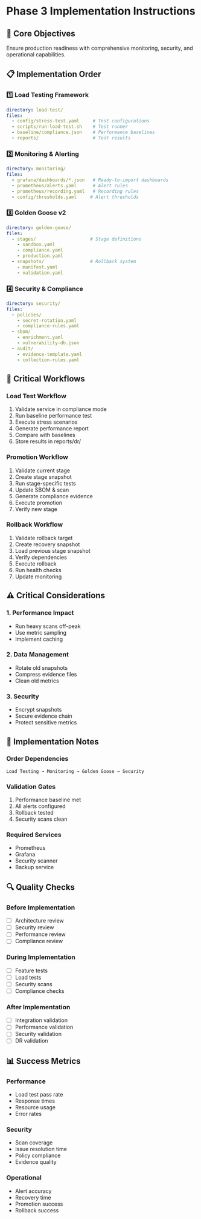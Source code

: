 # Phase 3 Implementation Instructions

## 🎯 Core Objectives
Ensure production readiness with comprehensive monitoring, security, and operational capabilities.

## 📋 Implementation Order

### 1️⃣ Load Testing Framework
```yaml
directory: load-test/
files:
  - config/stress-test.yaml     # Test configurations
  - scripts/run-load-test.sh    # Test runner
  - baseline/compliance.json    # Performance baselines
  - reports/                    # Test results
```

### 2️⃣ Monitoring & Alerting
```yaml
directory: monitoring/
files:
  - grafana/dashboards/*.json   # Ready-to-import dashboards
  - prometheus/alerts.yaml      # Alert rules
  - prometheus/recording.yaml   # Recording rules
  - config/thresholds.yaml     # Alert thresholds
```

### 3️⃣ Golden Goose v2
```yaml
directory: golden-goose/
files:
  - stages/                    # Stage definitions
    - sandbox.yaml
    - compliance.yaml
    - production.yaml
  - snapshots/                 # Rollback system
    - manifest.yaml
    - validation.yaml
```

### 4️⃣ Security & Compliance
```yaml
directory: security/
files:
  - policies/
    - secret-rotation.yaml
    - compliance-rules.yaml
  - sbom/
    - enrichment.yaml
    - vulnerability-db.json
  - audit/
    - evidence-template.yaml
    - collection-rules.yaml
```

## 🔄 Critical Workflows

### Load Test Workflow
1. Validate service in compliance mode
2. Run baseline performance test
3. Execute stress scenarios
4. Generate performance report
5. Compare with baselines
6. Store results in reports/dr/

### Promotion Workflow
1. Validate current stage
2. Create stage snapshot
3. Run stage-specific tests
4. Update SBOM & scan
5. Generate compliance evidence
6. Execute promotion
7. Verify new stage

### Rollback Workflow
1. Validate rollback target
2. Create recovery snapshot
3. Load previous stage snapshot
4. Verify dependencies
5. Execute rollback
6. Run health checks
7. Update monitoring

## ⚠️ Critical Considerations

### 1. Performance Impact
- Run heavy scans off-peak
- Use metric sampling
- Implement caching

### 2. Data Management
- Rotate old snapshots
- Compress evidence files
- Clean old metrics

### 3. Security
- Encrypt snapshots
- Secure evidence chain
- Protect sensitive metrics

## 📝 Implementation Notes

### Order Dependencies
```
Load Testing → Monitoring → Golden Goose → Security
```

### Validation Gates
1. Performance baseline met
2. All alerts configured
3. Rollback tested
4. Security scans clean

### Required Services
- Prometheus
- Grafana
- Security scanner
- Backup service

## 🔍 Quality Checks

### Before Implementation
- [ ] Architecture review
- [ ] Security review
- [ ] Performance review
- [ ] Compliance review

### During Implementation
- [ ] Feature tests
- [ ] Load tests
- [ ] Security scans
- [ ] Compliance checks

### After Implementation
- [ ] Integration validation
- [ ] Performance validation
- [ ] Security validation
- [ ] DR validation

## 📊 Success Metrics

### Performance
- Load test pass rate
- Response times
- Resource usage
- Error rates

### Security
- Scan coverage
- Issue resolution time
- Policy compliance
- Evidence quality

### Operational
- Alert accuracy
- Recovery time
- Promotion success
- Rollback success